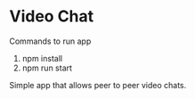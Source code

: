 # Video Chat

Commands to run app

1. npm install
2. npm run start

Simple app that allows peer to peer video chats.

